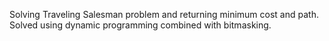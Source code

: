 Solving Traveling Salesman problem and returning minimum cost and path. Solved using dynamic programming combined with bitmasking.
